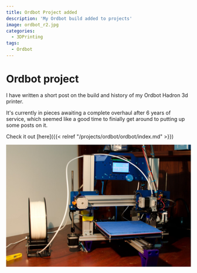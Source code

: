```yaml
---
title: Ordbot Project added
description: 'My Ordbot build added to projects'
image: ordbot_r2.jpg
categories:
  - 3DPrinting
tags:
  - Ordbot
---
```


# Ordbot project

I have written a short post on the build and history of my Ordbot Hadron 3d printer.

It's currently in pieces awaiting a complete overhaul after 6 years of service, which seemed like a good time to finially get around to putting up some posts on it.

Check it out [here]({{< relref "/projects/ordbot/ordbot/index.md" >}})

![Ordbot Rev 2](ordbot_r2.jpg)

